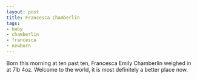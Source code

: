 ```yaml
---
layout: post
title: Francesca Chamberlin
tags:
- baby
- chamberlin
- francesca
- newborn
---
```

Born this morning at ten past ten, Francesca Emily Chamberlin weighed in at 7lb 4oz.
Welcome to the world, it is most definitely a better place now.
